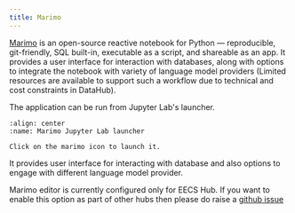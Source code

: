 ```yaml
---
title: Marimo
---
```


[Marimo](https://marimo.io/) is an open-source reactive notebook for Python — reproducible, git-friendly, SQL built-in, executable as a script, and shareable as an app. It provides a user interface for interaction with databases, along with options to integrate the notebook with variety of language model providers (Limited resources are available to support such a workflow due to technical and cost constraints in DataHub).


The application can be run from Jupyter Lab's launcher.

```{figure} ../assets/marimo-launcher.png
:align: center
:name: Marimo Jupyter Lab launcher

Click on the marimo icon to launch it.
```

It provides user interface for interacting with database and also options to engage with different language model provider.

Marimo editor is currently configured only for EECS Hub. If you want to enable this option as part of other hubs then please do raise a [github issue](https://github.com/berkeley-dsep-infra/datahub/issues/new?assignees=balajialg&labels=type%3A+enhancement&template=featurerequest.md)